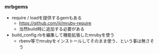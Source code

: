### mrbgems

* require / loadを提供するgemもある
  * https://github.com/iij/mruby-require
  * 当然build時に追加する必要がある
* build_config.rbを編集して機能拡張したmrubyを使う
  * rbenv等でmrubyをインストールしてそのまま使う、という事は無さそう
